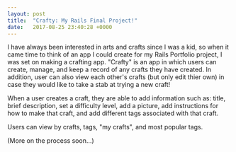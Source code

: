 ```yaml
---
layout: post
title:  "Crafty: My Rails Final Project!"
date:   2017-08-25 23:40:28 +0000
---
```



I have always been interested in arts and crafts since I was a kid, so when it came time to think of an app I could create for my Rails Portfolio project, I was set on making a crafting app. "Crafty" is an app in which users can create, manage, and keep a record of any crafts they have created. In addition, user can also view each other's crafts (but only edit thier own) in case they would like to take a stab at trying a new craft! 

When a user creates a craft, they are able to add information such as: title, brief description, set a difficulty level, add a picture, add instructions for how to make that craft, and add different tags associated with that craft. 

Users can view by crafts, tags, "my crafts", and most popular tags. 

(More on the process soon...)
